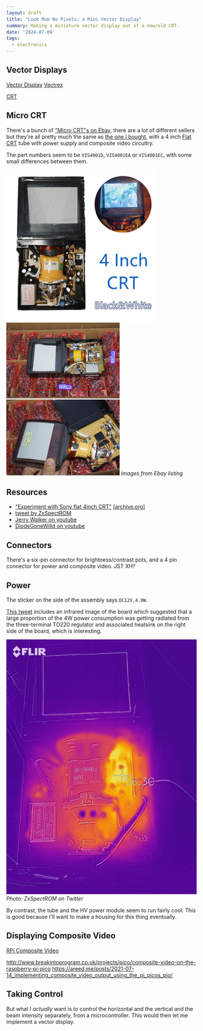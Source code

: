 ```yaml
---
layout: draft
title: "Look Mum No Pixels: a Mini Vector Display"
summary: Making a miniature vector display out of a new/old CRT.
date: '2024-07-09'
tags:
  - electronics
---
```


## Vector Displays

[Vector Display](https://en.wikipedia.org/wiki/Vector_monitor)
[Vectrex](https://en.wikipedia.org/wiki/Vectrex)

[CRT](https://en.wikipedia.org/wiki/Cathode-ray_tube)

## Micro CRT

There's a bunch of ["Micro CRT"s on Ebay](https://www.ebay.com.au/sch/i.html?_nkw=micro+crt&_sacat=293),
there are a lot of different sellers but they're all pretty much the same as
[the one I bought](https://www.ebay.com.au/itm/404936807399), with a 4 inch 
[Flat CRT](https://en.wikipedia.org/wiki/Cathode-ray_tube#Flat_CRTs)
tube with power supply and composite video circuitry.

The part numbers seem to be `VIS4001D`, `VIS4001EA` or `VIS4001EC`,
with some small differences between them.

[![ebay1.jpg](img/ebay1t.jpg)](img/ebay1.jpg)
[![ebay2.jpg](img/ebay2t.jpg)](img/ebay2.jpg)
[![ebay3.jpg](img/ebay3t.jpg)](img/ebay3.jpg)
*images from Ebay listing*

## Resources

* ["Experiment with Sony flat 4inch CRT"](https://geeseang.wordpress.com/experiment-with-sony-flat-4inch-crt/)
[[archive.org]](https://web.archive.org/web/20230522080743/https://geeseang.wordpress.com/experiment-with-sony-flat-4inch-crt/)
* [tweet by ZxSpectROM](https://x.com/ZxSpectROM/status/1407363271171186695)
* [Jerry Walker on youtube](https://www.youtube.com/watch?v=mh_9LUYnDv0)
* [DiodeGoneWilld on youtube](https://www.youtube.com/watch?v=l9CXZXSwG7I)

## Connectors

There's a six-pin connector for brightness/contrast pots, and a 4 pin 
connector for power and composite video.  JST XH? 

## Power

The sticker on the side of the assembly says `DC12V,4.0W`.

[This tweet](https://x.com/ZxSpectROM/status/1408460498882940934) 
includes an infrared image of the board which suggested that a
large proportion of the 4W power consumption was
getting radiated from the three-terminal TO220 regulator and associated
heatsink on the right side of the board, which is interesting.

![flir.jpg](img/flir.jpg)
*Photo: ZxSpectROM on Twitter*

By contrast, the tube and the HV power module seem to run fairly cool.
This is good because I'll want to make a housing for this thing
eventually.

## Displaying Composite Video

[RPi Composite Video](https://en.wikipedia.org/wiki/Raspberry_Pi#Video)

http://www.breakintoprogram.co.uk/projects/pico/composite-video-on-the-raspberry-pi-pico
https://areed.me/posts/2021-07-14_implementing_composite_video_output_using_the_pi_picos_pio/

## Taking Control

But what I *actually* want is to control the horizontal and the vertical
and the beam intensity separately, from a microcontroller.  This would then
let me implement a vector display.



